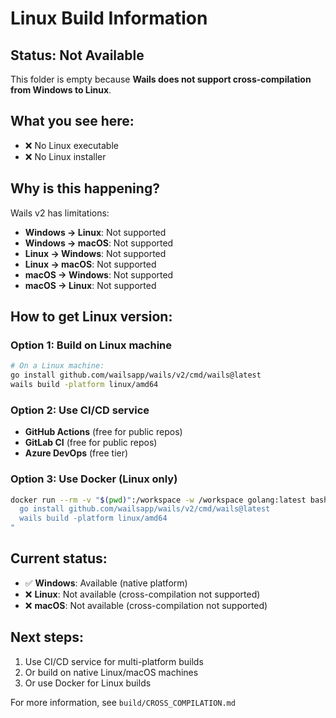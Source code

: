 # Linux Build Information

## Status: Not Available

This folder is empty because **Wails does not support cross-compilation from Windows to Linux**.

## What you see here:
- ❌ No Linux executable
- ❌ No Linux installer

## Why is this happening?
Wails v2 has limitations:
- **Windows → Linux**: Not supported
- **Windows → macOS**: Not supported
- **Linux → Windows**: Not supported
- **Linux → macOS**: Not supported
- **macOS → Windows**: Not supported
- **macOS → Linux**: Not supported

## How to get Linux version:

### Option 1: Build on Linux machine
```bash
# On a Linux machine:
go install github.com/wailsapp/wails/v2/cmd/wails@latest
wails build -platform linux/amd64
```

### Option 2: Use CI/CD service
- **GitHub Actions** (free for public repos)
- **GitLab CI** (free for public repos)
- **Azure DevOps** (free tier)

### Option 3: Use Docker (Linux only)
```bash
docker run --rm -v "$(pwd)":/workspace -w /workspace golang:latest bash -c "
  go install github.com/wailsapp/wails/v2/cmd/wails@latest
  wails build -platform linux/amd64
"
```

## Current status:
- ✅ **Windows**: Available (native platform)
- ❌ **Linux**: Not available (cross-compilation not supported)
- ❌ **macOS**: Not available (cross-compilation not supported)

## Next steps:
1. Use CI/CD service for multi-platform builds
2. Or build on native Linux/macOS machines
3. Or use Docker for Linux builds

For more information, see `build/CROSS_COMPILATION.md`
